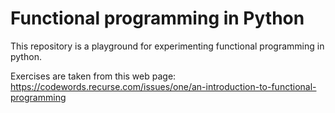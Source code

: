 # Functional programming in Python

This repository is a playground for experimenting functional programming in python.

Exercises are taken from this web page: https://codewords.recurse.com/issues/one/an-introduction-to-functional-programming
